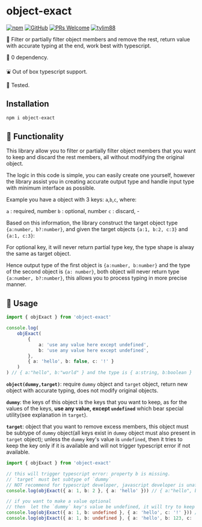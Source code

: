 # object-exact

[![npm](https://img.shields.io/npm/v/object-exact)](https://www.npmjs.com/package/object-exact) [![GitHub](https://img.shields.io/github/license/tylim88/object-exact)](https://github.com/tylim88/object-exact/blob/master/LICENSE) [![PRs Welcome](https://img.shields.io/badge/PRs-welcome-brightgreen.svg?style=flat-square)](https://github.com/tylim88/object-exact/pulls) [![tylim88](https://circleci.com/gh/tylim88/object-exact.svg?style=shield)](<[LINK](https://github.com/tylim88/object-exact#object-exact)>)

🐤 Filter or partially filter object members and remove the rest, return value with accurate typing at the end, work best with typescript.

🥰 0 dependency.

⛲️ Out of box typescript support.

🦺 Tested.

## Installation

```bash
npm i object-exact
```

## 🦗 Functionality

This library allow you to filter or partially filter object members that you want to keep and discard the rest members, all without modifying the original object.

The logic in this code is simple, you can easily create one yourself, however the library assist you in creating accurate output type and handle input type with minimum interface as possible.

Example you have a object with 3 keys: `a`,`b`,`c`, where:

`a` : required, number
`b` : optional, number
`c` : discard, -

Based on this information, the library construct the target object type `{a:number, b?:number}`, and given the target objects `{a:1, b:2, c:3}` and `{a:1, c:3}`:

For optional key, it will never return partial type key, the type shape is alway the same as target object.

Hence output type of the first object is `{a:number, b:number}` and the type of the second object is `{a: number}`, both object will never return type `{a:number, b?:number}`, this allows you to process typing in more precise manner.

## 🎵 Usage

```ts
import { objExact } from 'object-exact'

console.log(
	objExact(
		{
			a: 'use any value here except undefined',
			b: 'use any value here except undefined',
		},
		{ a: 'hello', b: false, c: '!' }
	)
) // { a:"hello", b:"world" } and the type is { a:string, b:boolean }
```

**`object(dummy,target)`**: require `dummy` object and `target` object, return new object with accurate typing, does not modify original objects.

**`dummy`**: the keys of this object is the keys that you want to keep, as for the values of the keys, **use any value, except `undefined`** which bear special utility(see explanation in `target`).

**`target`**: object that you want to remove excess members, this object must be subtype of `dummy` object(all keys exist in `dummy` object must also present in `target` object); unless the `dummy` key's value is `undefined`, then it tries to keep the key only if it is available and will not trigger typescript error if not available.

```ts
import { objExact } from 'object-exact'

// this will trigger typescript error: property b is missing.
// `target` must bet subtype of `dummy`
// NOT recommend for typescript developer, javascript developer is unaffected
console.log(objExact({ a: 1, b: 2 }, { a: 'hello' })) // { a:"hello", b: undefined } and the type is { a: unknown, b: unknown } <- wasted

// if you want to make a value optional
// then  let the `dummy` key's value be undefined, it will try to keep the key if it is available in `target`
console.log(objExact({ a: 1, b: undefined }, { a: 'hello', c: '!' })) // { a:"hello" } and the type is {a: string}
console.log(objExact({ a: 1, b: undefined }, { a: 'hello', b: 123, c: '!' })) // { a:"hello", b:123 } and the type is {a: string, b: number}
```
